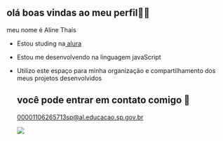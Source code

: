 ## olá boas vindas ao meu perfil🦋🖤

meu nome é Aline Thaís 

- Estou studing na[ alura](https://www.alura.com.br)

- Estou me desenvolvendo na linguagem javaScript

- Utilizo este espaço  para minha organização e compartilhamento dos meus projetos desenvolvidos

  ## você  pode entrar  em contato  comigo 📧

  00001106265713sp@al.educacao.sp.gov.br



  ![](https://tenor.com/bvfwc.gif)
